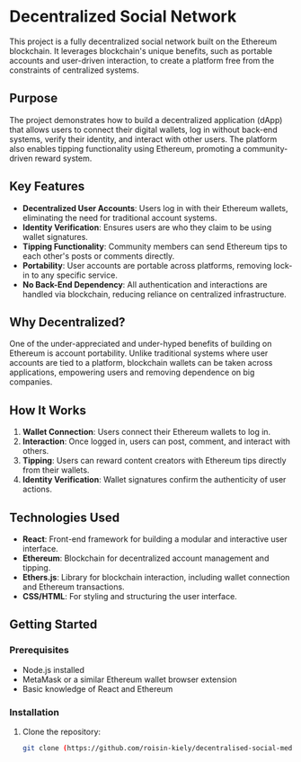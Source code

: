 # Decentralized Social Network

This project is a fully decentralized social network built on the Ethereum blockchain. It leverages blockchain's unique benefits, such as portable accounts and user-driven interaction, to create a platform free from the constraints of centralized systems.

## Purpose

The project demonstrates how to build a decentralized application (dApp) that allows users to connect their digital wallets, log in without back-end systems, verify their identity, and interact with other users. The platform also enables tipping functionality using Ethereum, promoting a community-driven reward system.

## Key Features

- **Decentralized User Accounts**: Users log in with their Ethereum wallets, eliminating the need for traditional account systems.
- **Identity Verification**: Ensures users are who they claim to be using wallet signatures.
- **Tipping Functionality**: Community members can send Ethereum tips to each other's posts or comments directly.
- **Portability**: User accounts are portable across platforms, removing lock-in to any specific service.
- **No Back-End Dependency**: All authentication and interactions are handled via blockchain, reducing reliance on centralized infrastructure.

## Why Decentralized?

One of the under-appreciated and under-hyped benefits of building on Ethereum is account portability. Unlike traditional systems where user accounts are tied to a platform, blockchain wallets can be taken across applications, empowering users and removing dependence on big companies.

## How It Works

1. **Wallet Connection**: Users connect their Ethereum wallets to log in.  
2. **Interaction**: Once logged in, users can post, comment, and interact with others.  
3. **Tipping**: Users can reward content creators with Ethereum tips directly from their wallets.  
4. **Identity Verification**: Wallet signatures confirm the authenticity of user actions.  

## Technologies Used

- **React**: Front-end framework for building a modular and interactive user interface.  
- **Ethereum**: Blockchain for decentralized account management and tipping.  
- **Ethers.js**: Library for blockchain interaction, including wallet connection and Ethereum transactions.  
- **CSS/HTML**: For styling and structuring the user interface.  

## Getting Started

### Prerequisites
- Node.js installed
- MetaMask or a similar Ethereum wallet browser extension
- Basic knowledge of React and Ethereum

### Installation
1. Clone the repository:
   ```bash
   git clone (https://github.com/roisin-kiely/decentralised-social-media)
